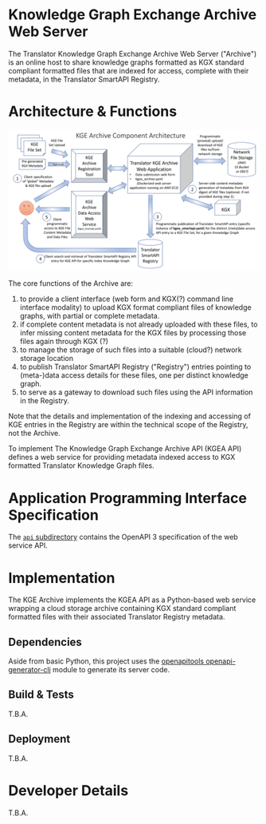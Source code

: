 # Knowledge Graph Exchange Archive Web Server

The Translator Knowledge Graph Exchange Archive Web Server ("Archive") is an online host to share knowledge graphs formatted as KGX standard compliant formatted files that are indexed for access, complete with their metadata, in the Translator SmartAPI Registry.  

# Architecture & Functions

![KGE Archive Architecture](./docs/KGE_Archive_Architecture.png?raw=true "KGE Archive Architecture")

The core functions of the Archive are:

1. to provide a client interface (web form and KGX(?) command line interface modality) to upload KGX format compliant files of knowledge graphs, with partial or complete metadata.
2. if complete content metadata is not already uploaded with these files, to infer missing content metadata for the KGX files by processing those files again through KGX (?)
3. to manage the storage of such files into a suitable (cloud?) network storage location
4. to publish Translator SmartAPI Registry ("Registry") entries pointing to (meta-)data access details for these files, one per distinct knowledge graph.
5. to serve as a gateway to download such files using the API information in the Registry.
    
Note that the details and implementation of the indexing and accessing of KGE entries in the Registry are within the technical scope of the Registry, not the Archive.

To implement
The Knowledge Graph Exchange Archive API (KGEA API) defines a web service for providing metadata indexed access to KGX formatted Translator Knowledge Graph files.

# Application Programming Interface Specification

The [`api` subdirectory](../api) contains the OpenAPI 3 specification of the web service API.

# Implementation

The KGE Archive implements the KGEA API as a Python-based web service wrapping a cloud storage archive containing KGX standard compliant formatted files with their associated Translator Registry metadata.

## Dependencies

Aside from basic Python, this project uses the [openapitools openapi-generator-cli](https://www.npmjs.com/package/@openapitools/openapi-generator-cli) module to generate its server code.



## Build & Tests

T.B.A.

## Deployment

T.B.A.

# Developer Details

T.B.A.